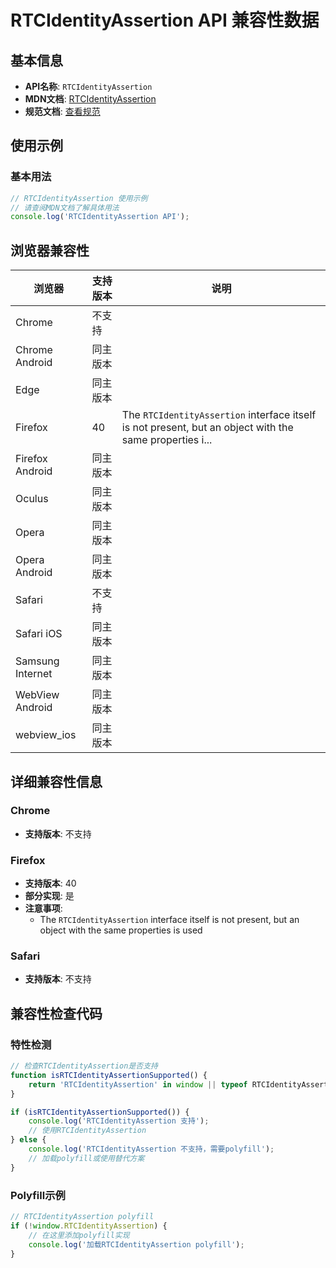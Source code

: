 # RTCIdentityAssertion API 兼容性数据

## 基本信息

- **API名称**: `RTCIdentityAssertion`
- **MDN文档**: [RTCIdentityAssertion](https://developer.mozilla.org/docs/Web/API/RTCIdentityAssertion)
- **规范文档**: [查看规范](https://w3c.github.io/webrtc-identity/#rtcidentityassertion-interface)

## 使用示例

### 基本用法

```javascript
// RTCIdentityAssertion 使用示例
// 请查阅MDN文档了解具体用法
console.log('RTCIdentityAssertion API');
```

## 浏览器兼容性

| 浏览器 | 支持版本 | 说明 |
|--------|----------|------|
| Chrome | 不支持 |  |
| Chrome Android | 同主版本 |  |
| Edge | 同主版本 |  |
| Firefox | 40 | The `RTCIdentityAssertion` interface itself is not present, but an object with the same properties i... |
| Firefox Android | 同主版本 |  |
| Oculus | 同主版本 |  |
| Opera | 同主版本 |  |
| Opera Android | 同主版本 |  |
| Safari | 不支持 |  |
| Safari iOS | 同主版本 |  |
| Samsung Internet | 同主版本 |  |
| WebView Android | 同主版本 |  |
| webview_ios | 同主版本 |  |

## 详细兼容性信息

### Chrome

- **支持版本**: 不支持

### Firefox

- **支持版本**: 40
- **部分实现**: 是
- **注意事项**:
  - The `RTCIdentityAssertion` interface itself is not present, but an object with the same properties is used

### Safari

- **支持版本**: 不支持

## 兼容性检查代码

### 特性检测

```javascript
// 检查RTCIdentityAssertion是否支持
function isRTCIdentityAssertionSupported() {
    return 'RTCIdentityAssertion' in window || typeof RTCIdentityAssertion !== 'undefined';
}

if (isRTCIdentityAssertionSupported()) {
    console.log('RTCIdentityAssertion 支持');
    // 使用RTCIdentityAssertion
} else {
    console.log('RTCIdentityAssertion 不支持，需要polyfill');
    // 加载polyfill或使用替代方案
}
```

### Polyfill示例

```javascript
// RTCIdentityAssertion polyfill
if (!window.RTCIdentityAssertion) {
    // 在这里添加polyfill实现
    console.log('加载RTCIdentityAssertion polyfill');
}
```

